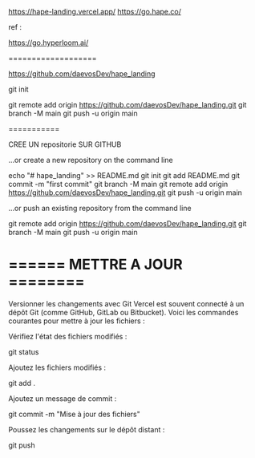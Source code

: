 https://hape-landing.vercel.app/
https://go.hape.co/

ref :

https://go.hyperloom.ai/


===================

https://github.com/daevosDev/hape_landing

git init



git remote add origin https://github.com/daevosDev/hape_landing.git
git branch -M main
git push -u origin main


===========

CREE UN repositorie SUR GITHUB

…or create a new repository on the command line

echo "# hape_landing" >> README.md
git init
git add README.md
git commit -m "first commit"
git branch -M main
git remote add origin https://github.com/daevosDev/hape_landing.git
git push -u origin main


…or push an existing repository from the command line

git remote add origin https://github.com/daevosDev/hape_landing.git
git branch -M main
git push -u origin main

# ====== METTRE A JOUR ========

Versionner les changements avec Git
Vercel est souvent connecté à un dépôt Git (comme GitHub, GitLab ou Bitbucket). Voici les commandes courantes pour mettre à jour les fichiers :

Vérifiez l'état des fichiers modifiés :

git status

Ajoutez les fichiers modifiés :


git add .

Ajoutez un message de commit :


git commit -m "Mise à jour des fichiers"

Poussez les changements sur le dépôt distant :


git push
